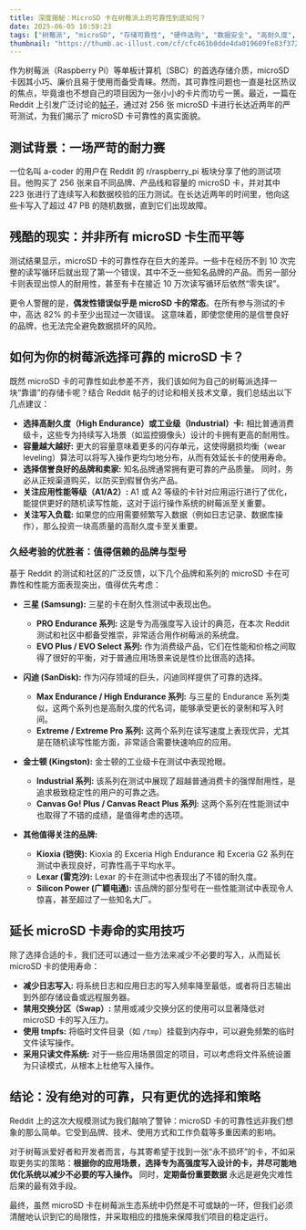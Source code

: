 ```yaml
---
title: 深度揭秘：MicroSD 卡在树莓派上的可靠性到底如何？
date: 2025-06-05 10:59:23
tags: ["树莓派", "microSD", "存储可靠性", "硬件选购", "数据安全", "高耐久度", "闪存", "单板计算机"]
thumbnail: "https://thumb.ac-illust.com/cf/cfc461b0dde4da019609fe83f372d43c_t.jpeg"
---
```


作为树莓派（Raspberry Pi）等单板计算机（SBC）的首选存储介质，microSD 卡因其小巧、廉价且易于使用而备受青睐。然而，其可靠性问题也一直是社区热议的焦点，毕竟谁也不想自己的项目因为一张小小的卡片而功亏一篑。最近，一篇在 Reddit 上引发广泛讨论的[帖子](https://old.reddit.com/r/raspberry_pi/comments/1l0v25s/how_reliable_are_microsd_cards_well_as_it_turns/)，通过对 256 张 microSD 卡进行长达近两年的严苛测试，为我们揭示了 microSD 卡可靠性的真实面貌。

## 测试背景：一场严苛的耐力赛

一位名叫 a-coder 的用户在 Reddit 的 r/raspberry_pi 板块分享了他的测试项目。他购买了 256 张来自不同品牌、产品线和容量的 microSD 卡，并对其中 223 张进行了连续写入和数据校验的压力测试。在长达近两年的时间里，他向这些卡写入了超过 47 PB 的随机数据，直到它们出现故障。

## 残酷的现实：并非所有 microSD 卡生而平等

测试结果显示，microSD 卡的可靠性存在巨大的差异。一些卡在经历不到 10 次完整的读写循环后就出现了第一个错误，其中不乏一些知名品牌的产品。而另一部分卡则表现出惊人的耐用性，甚至有卡在接近 10 万次读写循环后依然“零失误”。

更令人警醒的是，**偶发性错误似乎是 microSD 卡的常态**。在所有参与测试的卡中，高达 82% 的卡至少出现过一次错误。 这意味着，即使您使用的是信誉良好的品牌，也无法完全避免数据损坏的风险。

## 如何为你的树莓派选择可靠的 microSD 卡？

既然 microSD 卡的可靠性如此参差不齐，我们该如何为自己的树莓派选择一块“靠谱”的存储卡呢？结合 Reddit 帖子的讨论和相关技术文章，我们总结出以下几点建议：

*   **选择高耐久度（High Endurance）或工业级（Industrial）卡:** 相比普通消费级卡，这些专为持续写入场景（如监控摄像头）设计的卡拥有更高的耐用性。
*   **容量越大越好:** 更大的容量意味着更多的闪存单元，这使得磨损均衡（wear leveling）算法可以将写入操作更均匀地分布，从而有效延长卡的使用寿命。
*   **选择信誉良好的品牌和卖家:** 知名品牌通常拥有更可靠的产品质量。 同时，务必从正规渠道购买，以防买到假冒伪劣产品。
*   **关注应用性能等级（A1/A2）:** A1 或 A2 等级的卡针对应用运行进行了优化，能提供更好的随机读写性能，这对于运行操作系统的树莓派至关重要。
*   **关注写入负载:** 如果您的应用需要频繁写入数据（例如日志记录、数据库操作），那么投资一块高质量的高耐久度卡至关重要。

### 久经考验的优胜者：值得信赖的品牌与型号

基于 Reddit 的测试和社区的广泛反馈，以下几个品牌和系列的 microSD 卡在可靠性和性能方面表现突出，值得优先考虑：

*   **三星 (Samsung):** 三星的卡在耐久性测试中表现出色。
    *   **PRO Endurance 系列:** 这是专为高强度写入设计的典范，在本次 Reddit 测试和社区中都备受推崇，非常适合用作树莓派的系统盘。
    *   **EVO Plus / EVO Select 系列:** 作为消费级产品，它们在性能和价格之间取得了很好的平衡，对于普通应用场景来说是性价比很高的选择。

*   **闪迪 (SanDisk):** 作为闪存领域的巨头，闪迪同样提供了可靠的选择。
    *   **Max Endurance / High Endurance 系列:** 与三星的 Endurance 系列类似，这两个系列也是高耐久度的代名词，能够承受更长的录制和写入时间。
    *   **Extreme / Extreme Pro 系列:** 这两个系列在读写速度上表现优异，尤其是在随机读写性能方面，非常适合需要快速响应的应用。

*   **金士顿 (Kingston):** 金士顿的工业级卡在测试中表现抢眼。
    *   **Industrial 系列:** 该系列在测试中展现了超越普通消费卡的强悍耐用性，是追求极致稳定性的用户的可靠之选。
    *   **Canvas Go! Plus / Canvas React Plus 系列:** 这两个系列在性能测试中也取得了不错的成绩，是值得考虑的选项。

*   **其他值得关注的品牌:**
    *   **Kioxia (铠侠):** Kioxia 的 Exceria High Endurance 和 Exceria G2 系列在测试中表现良好，可靠性高于平均水平。
    *   **Lexar (雷克沙):** Lexar 的卡在测试中也表现出了不错的耐久度。
    *   **Silicon Power (广颖电通):** 该品牌的部分型号在一些性能测试中表现令人惊喜，甚至超过了一些知名大厂。

## 延长 microSD 卡寿命的实用技巧

除了选择合适的卡，我们还可以通过一些方法来减少不必要的写入，从而延长 microSD 卡的使用寿命：

*   **减少日志写入:** 将系统日志和应用日志的写入频率降至最低，或者将日志输出到外部存储设备或远程服务器。
*   **禁用交换分区（Swap）:** 禁用或减少交换分区的使用可以显著降低对 microSD 卡的写入压力。
*   **使用 tmpfs:** 将临时文件目录（如 `/tmp`）挂载到内存中，可以避免频繁的临时文件读写操作。
*   **采用只读文件系统:** 对于一些应用场景固定的项目，可以考虑将文件系统设置为只读模式，从根本上杜绝写入操作。

## 结论：没有绝对的可靠，只有更优的选择和策略

Reddit 上的这次大规模测试为我们敲响了警钟：microSD 卡的可靠性远非我们想象的那么简单。它受到品牌、技术、使用方式和工作负载等多重因素的影响。

对于树莓派爱好者和开发者而言，与其寄希望于找到一张“永不损坏”的卡，不如采取更务实的策略：**根据你的应用场景，选择专为高强度写入设计的卡，并尽可能地优化系统以减少不必要的写入操作。** 同时，**定期备份重要数据** 永远是避免灾难性后果的最有效手段。

最终，虽然 microSD 卡在树莓派生态系统中仍然是不可或缺的一环，但我们必须清醒地认识到它的局限性，并采取相应的措施来保障我们项目的稳定运行。